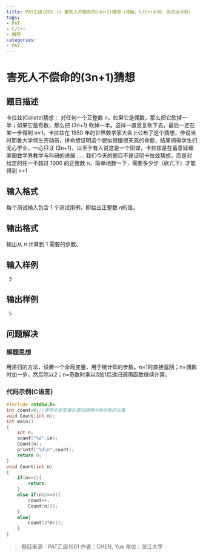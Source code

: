 ```yaml
---
title: PAT乙级1001 || 害死人不偿命的(3n+1)猜想（详解，C/C++示例，测试点分析）
tags:
- PAT
- C/C++
- 编程
categories:
- PAT
---
```


# 害死人不偿命的(3n+1)猜想
## 题目描述
卡拉兹(Callatz)猜想：
对任何一个正整数 n，如果它是偶数，那么把它砍掉一半；如果它是奇数，那么把 (3n+1) 砍掉一半。这样一直反复砍下去，最后一定在某一步得到 n=1。卡拉兹在 1950 年的世界数学家大会上公布了这个猜想，传说当时耶鲁大学师生齐动员，拼命想证明这个貌似很傻很天真的命题，结果闹得学生们无心学业，一心只证 (3n+1)，以至于有人说这是一个阴谋，卡拉兹是在蓄意延缓美国数学界教学与科研的进展……
我们今天的题目不是证明卡拉兹猜想，而是对给定的任一不超过 1000 的正整数 n，简单地数一下，需要多少步（砍几下）才能得到 n=1
## 输入格式
每个测试输入包含 1 个测试用例，即给出正整数 *n*的值。
## 输出格式
输出从 *n* 计算到 1 需要的步数。
## 输入样例
```
 3
```
 ## 输出样例
```
 5
```

## 问题解决

### 解题思想

用递归的方法，设置一个全局变量，用于统计砍的步数。n=1时直接返回；n=偶数时加一步，然后除以2；n=奇数时乘以3加1后递归调用函数继续计算。

### 代码示例(C语言)

```c
#include <stdio.h>
int count=0;//使用全局变量在递归调用中统计砍的次数
void Count(int n);
int main()
{
    int n;
    scanf("%d",&n);
    Count(n);
    printf("%d\n",count);
    return 0;
}
void Count(int n)
{
    if(n==1){
        return;
    }
    else if(n%2==0){
        count++;
        Count(n/2);
    }
    else{
        Count(3*n+1);
    }
}

```
> 题目来源：PAT乙级1001
> 作者：CHEN, Yue
> 单位：浙江大学